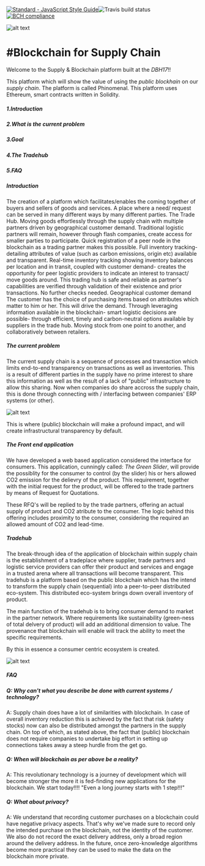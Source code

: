 [![Standard - JavaScript Style Guide](https://img.shields.io/badge/code%20style-standard-brightgreen.svg)](http://standardjs.com/)![Travis build status](https://travis-ci.org/phi-nomenal/phi-nomenal.svg?branch=master)
[![BCH compliance](https://bettercodehub.com/edge/badge/phi-nomenal/phi-nomenal)](https://bettercodehub.com)

![alt text](https://github.com/phi-nomenal/phi-nomenal/blob/master/Phinomenal.png)

#Blockchain for Supply Chain
========================================
Welcome to the Supply & Blockchain platform built at the _DBH17_!!

This platform which will show the value of using the _public blockhain_ on our _supply chain_. The platform is called Phinomenal. This platform uses Ethereum, smart contracts written in Solidity.

##### 1.Introduction
##### 2.What is the current problem
##### 3.Goal
##### 4.The Tradehub
##### 5.FAQ

##### Introduction

The creation of a platform which facilitates/enables the coming together of buyers and sellers of goods and services. A place where a need/ request can be served in many different ways by many different parties. The Trade Hub.
Moving goods effortlessly through the supply chain with multiple partners driven by geographical customer demand. Traditional logistic partners will remain, however through flash companies, create access for smaller parties to participate. Quick registration of a peer node in the blockchain as a trading partner makes this possible.
Full inventory tracking- detailing attributes of value (such as carbon emissions, origin etc) available and transparent. Real-time inventory tracking showing inventory balances per location and in transit, coupled with customer demand- creates the opportunity for peer logistic providers to indicate an interest to transact/ move goods around.
This trading hub is safe and reliable as partner's capabilities are verified through validation of their existence and prior transactions. No further checks needed.
Geographical customer demand
The customer has the choice of purchasing items based on attributes which matter to him or her. This will drive the demand. Through leveraging information available in the blockchain- smart logistic decisions are possible- through efficient, timely and carbon-neutral options available by suppliers in the trade hub. Moving stock from one point to another, and collaboratively between retailers.

##### The current problem

The current supply chain is a sequence of processes and transaction which limits end-to-end transparency on transactions as well as inventories. This is a result of different parties in the supply have no prime interest to share this information as well as the result of a lack of "public" infrastructure to allow this sharing. Now when companies do share accross the supply chain, this is done through connecting with / interfacing between companies' ERP systems (or other).

![alt text](https://github.com/phi-nomenal/phi-nomenal/blob/master/Supply%20Chain%20Now%20v2.png)


This is where (public) blockchain will make a profound impact, and will create infrastructural transparency by default.

##### The Front end application

We have developed a web based application considered the interface for consumers. This application, cunningly called: _The Green Slider_, will provide the possiblity for the consumer to control (by the slider) his or hers allowed CO2 emission for the delievry of the product. This requirement, together with the initial request for the product, will be offered to the trade partners by means of Request for Quotations.

These RFQ's will be replied to by the trade partners, offering an actual supply of product and CO2 atribute to the consumer. The logic behind this offering includes proximity to the consumer, considering the required an allowed amount of CO2 and lead-time.


##### Tradehub

The break-through idea of the application of blockchain within supply chain is the establishment of a tradeplace where supplier, trade partners and logistic service providers can offer their product and services and engage in a trusted arena where all transactions will become transparent.
This tradehub is a platform based on the public blockchain which has the intend to transform the supply chain (sequential) into a peer-to-peer distributed eco-system. This distributed eco-system brings down overall inventory of product.

The main function of the tradehub is to bring consumer demand to market in the partner network. Where requirements like sustainability (green-ness of total delvery of product) will add an additional dimension to value. The provenance that blockchain will enable will track the ability to meet the specific requirements.

By this in essence a consumer centric ecosystem is created.

![alt text](https://github.com/phi-nomenal/phi-nomenal/blob/master/Consumer%20Centric.png)

##### FAQ

##### _Q: Why can't what you describe be done with current systems / technology?_

A: Supply chain does have a lot of similarities with blockchain. In case of overall inventory reduction this is achieved by the fact that risk (safety stocks) now can also be distributed amongst the partners in the supply chain. On top of which, as stated above, the fact that (public) blockchain does not require companies to undertake big effort in setting up connections takes away a steep hurdle from the get go.

##### _Q: When will blockchain as per above be a reality?_

A: This revolutionary technology is a journey of development which will become stronger the more it is fed-finding new applications for the blockchain. We start today!!!! "Even a long journey starts with 1 step!!!"

##### _Q: What about privacy?_

A: We understand that recording customer purchases on a blockchain could have negative privacy aspects. That's why we've made sure to record only the intended purchase on the blockchain, not the identity of the customer. We also do not record the exact delivery address, only a broad region around the delivery address. In the future, once zero-knowledge algorithms become more practical they can be used to make the data on the blockchain more private.
